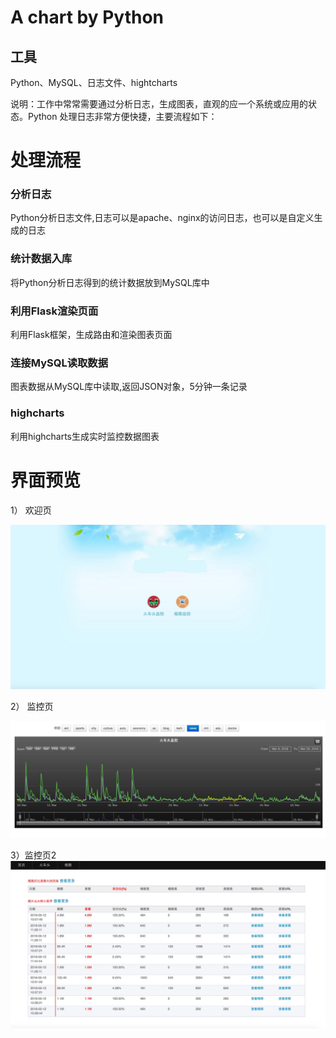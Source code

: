 # A chart by Python

## 工具
Python、MySQL、日志文件、hightcharts

说明：工作中常常需要通过分析日志，生成图表，直观的应一个系统或应用的状态。Python 处理日志非常方便快捷，主要流程如下：
# 处理流程

### 分析日志
Python分析日志文件,日志可以是apache、nginx的访问日志，也可以是自定义生成的日志

### 统计数据入库
将Python分析日志得到的统计数据放到MySQL库中

### 利用Flask渲染页面
利用Flask框架，生成路由和渲染图表页面

### 连接MySQL读取数据
图表数据从MySQL库中读取,返回JSON对象，5分钟一条记录

### highcharts
利用highcharts生成实时监控数据图表

# 界面预览

1） 欢迎页

![](doc/wel.png?raw=true)

2） 监控页

![](doc/charts.png?raw=true)

3）监控页2
![](doc/node_pic.png?raw=true)

